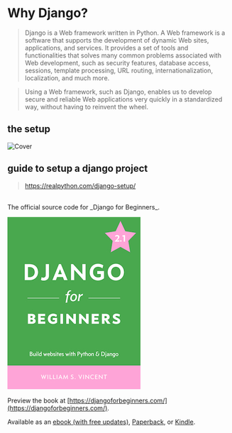 # Why Django? 

> Django is a Web framework written in Python. A Web framework is a software that supports the development of dynamic Web sites, applications, and services. It provides a set of tools and functionalities that solves many common problems associated with Web development, such as security features, database access, sessions, template processing, URL routing, internationalization, localization, and much more.

> Using a Web framework, such as Django, enables us to develop secure and reliable Web applications very quickly in a standardized way, without having to reinvent the wheel.

## the setup
![Cover](https://simpleisbetterthancomplex.com/media/series/beginners-guide/1.11/part-1/Pixton_Comic_Basic_Setup.png)

## guide to setup a django project
> https://realpython.com/django-setup/

<br>
The official source code for _Django for Beginners_.

![Cover](cover.jpg)

Preview the book at [https://djangoforbeginners.com/](https://djangoforbeginners.com/).

Available as an [ebook (with free updates)](https://gum.co/aFiMm), [Paperback](https://www.amazon.com/dp/1983172669/?tag=wsvincent-20), or [Kindle](https://www.amazon.com/dp/B079ZZLRRL/?tag=wsvincent-20).
